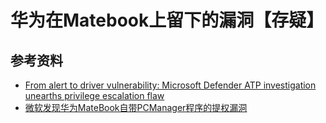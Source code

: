 # 华为在Matebook上留下的漏洞【存疑】

## 参考资料
- [From alert to driver vulnerability: Microsoft Defender ATP investigation unearths privilege escalation flaw](https://www.microsoft.com/security/blog/2019/03/25/from-alert-to-driver-vulnerability-microsoft-defender-atp-investigation-unearths-privilege-escalation-flaw/)
- [微软发现华为MateBook自带PCManager程序的提权漏洞](https://www.cnbeta.com/articles/tech/831621.htm)
